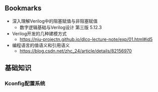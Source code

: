 ## Bookmarks
- 深入理解Verilog中的阻塞赋值与非阻塞赋值
  - 数字逻辑基础与Verilog设计 第三版 5.12.3
- Verilog开发的几种建模方式
  - https://nju-projectn.github.io/dlco-lecture-note/exp/01.html#id5
- 编程语言的值语义和引用语义
  - https://blog.csdn.net/zhc_24/article/details/82156970
## 基础知识
### Kconfig配置系统

